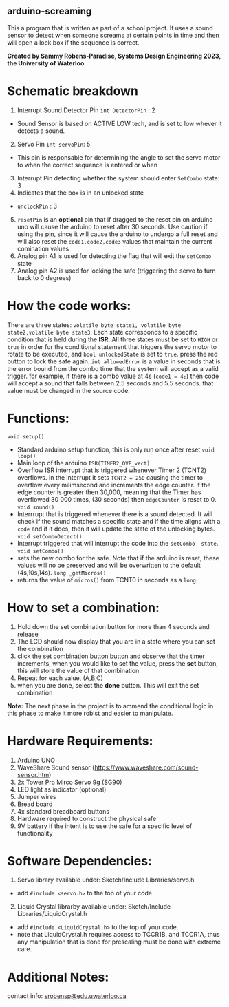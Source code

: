 ## arduino-screaming
This a program that is written as part of a school project. It uses a sound sensor to detect when someone screams at certain points in time and then will open a lock box if the sequence is correct.

<b>Created by Sammy Robens-Paradise, Systems Design Engineering 2023, the University of Waterloo</b>

# Schematic breakdown
1. Interrupt Sound Detector Pin `int DetectorPin` : 2
* Sound Sensor is based on ACTIVE LOW tech, and is set  to low whever it detects a sound.
2. Servo Pin `int servoPin`: 5
* This pin is responsable for determining the angle to set the servo motor to when the correct sequence is entered or when
3. Interrupt Pin detecting whether the system should enter `SetCombo` state: 3
4. Indicates that the box is in an unlocked state
* `unclockPin` : 3
5. `resetPin` is  an <b>optional</b> pin that if dragged to the reset pin on arduino uno
will cause the arduino to reset after 30 seconds.  Use caution if using the pin, since it will cause the arduino to undergo a full reset and will also reset the `code1,code2,code3` values that maintain the current comination values
6. Analog pin A1 is used for detecting the flag that will exit the `setCombo` state
7. Analog pin A2 is used for locking  the safe (triggering the servo to turn back to 0 degrees)

# How the code works:
There are three states: `volatile byte state1, volatile byte state2,volatile byte state3`. Each state corresponds
to a specific condition that is held during the <b>ISR</b>. All three states must be set to `HIGH` or `true` in order for the conditional statement that triggers the servo motor to rotate to be executed, and `bool unlockedState` is set to `true`. press the red button to lock the safe again.
`int allowedError` is a value in seconds that is the error bound from the combo time that the system will accept as a valid trigger. for example, if there is a combo value at 4s (`code1 = 4;`) then code will accept a sound that falls between 2.5 seconds and 5.5 seconds. that value must be changed in the source code.

# Functions:
`void setup()`
* Standard arduino setup function, this is only run once after reset
`void loop()`
* Main loop of the arduino
`ISR(TIMER2_OVF_vect)`
* Overflow ISR interrupt that is  triggered whenever Timer 2 (TCNT2) overflows. In the interrupt it sets `TCNT2 = 250` causing the timer to overflow every milimsecond and increments the edge counter. if the edge counter is greater then 30,000, meaning that the Timer has overflowed 30 000 times, (30 seconds) then `edgeCounter` is reset to 0.
`void sound()`
* Interrrupt that is triggered whenever there is a sound detected. It will check if the sound matches a specific state and if the time aligns with a `code` and  if it does, then it will update the state of the unlocking bytes.
`void setComboDetect()`
* Interrupt triggered that will interrupt the code into the `setCombo  state`.
`void setCombo()` 
* sets the new combo for the safe. Note that if the arduino is reset, these values will no be preserved and will be overwritten to the default (4s,10s,14s).
`long _getMicros()`
* returns the value of `micros()` from TCNT0 in seconds as a `long`.


# How to set a combination:
1. Hold down the set combination button for more than 4 seconds and release
2. The LCD should now display that you are in a state where you can set the combination
3. click the set combination button button and observe that the timer increments, when you would like to set the value, press the <b>set</b> button, this will store the value of that combination
4. Repeat for each value, (A,B,C)
5. when you are done, select the <b>done</b> button. This will exit the set combination


<b>Note:</b>
The next phase in the project is to ammend the conditional logic in this phase to make it more robist and  easier to manipulate.

# Hardware Requirements:
1. Arduino UNO
2. WaveShare Sound sensor (https://www.waveshare.com/sound-sensor.htm)
3. 2x Tower Pro Mirco Servo 9g (SG90)
3. LED light as indicator (optional)
4. Jumper wires
5. Bread board
6. 4x standard breadboard buttons
7. Hardware required to construct the physical safe
8. 9V battery if the intent is to use the safe for a specific level  of functionality

# Software Dependencies:
1. Servo library available under: Sketch/Include Libraries/servo.h
* add `#include <servo.h>` to the top of your code.
2. Liquid Crystal librarby available under: Sketch/Include Libraries/LiquidCrystal.h
* add `#include <LiquidCrystal.h>` to the top of your code.
* note that LiquidCrystal.h requires access to TCCR1B, and TCCR1A, thus any manipulation that is done for prescaling must be done with extreme care. 

# Additional Notes:

contact info: srobensp@edu.uwaterloo.ca